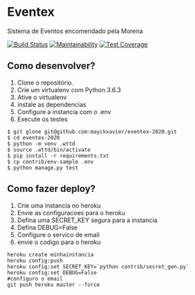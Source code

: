 # Eventex

Sistema de Eventos encomendado pela Morena

[![Build Status](https://travis-ci.org/mayckxavier/eventex-2020.svg?branch=master)](https://travis-ci.org/mayckxavier/eventex-2020)
[![Maintainability](https://api.codeclimate.com/v1/badges/56e72f2c229b6373ffc7/maintainability)](https://codeclimate.com/github/mayckxavier/eventex-2020/maintainability)
[![Test Coverage](https://api.codeclimate.com/v1/badges/56e72f2c229b6373ffc7/test_coverage)](https://codeclimate.com/github/mayckxavier/eventex-2020/test_coverage)

## Como desenvolver?

1. Clone o repositório.
2. Crie um virtualenv com Python 3.6.3
3. Ative o virtualenv
4. instale as dependencias
5. Configure a instancia com o .env
6. Execute os testes

```console
$ git glone git@github.com:mayckxavier/eventex-2020.git
$ cd eventex-2020
$ python -m venv .wttd
$ source .wttd/bin/activate
$ pip install -r requirements.txt
$ cp contrib/env-sample .env
$ python manage.py test
```

## Como fazer deploy?

1. Crie uma instancia no heroku
2. Envie as configuracoes para o heroku
3. Defina uma SECRET_KEY segura para a instancia
4. Defina DEBUG=False
5. Configure o servico de email
6. envie o codigo para o heroku

```console
heroku create minhainstancia
heroku config:push
heroku config:set SECRET_KEY=`python contrib/secret_gen.py`
heroku config:set DEBUG=False
#configuro o email
git push heroku master --force
```